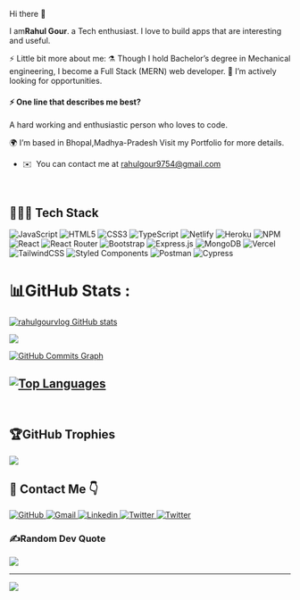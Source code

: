 
Hi there 👋

I am**Rahul Gour**. a Tech enthusiast. I love to build apps that are interesting and useful.

⚡ Little bit more about me:
⚗️ Though I hold Bachelor’s degree in Mechanical engineering, I become a Full Stack (MERN) web developer.
🌱 I’m actively looking for opportunities.

#### ⚡ One line that describes me best? 

A hard working and enthusiastic person who loves to code.

🌍 I’m based in Bhopal,Madhya-Pradesh
Visit my Portfolio for more details.
* ✉️  You can contact me at [rahulgour9754@gmail.com](mailto:rahulgour9754@gmail.com)

<br />



## 👨🏻‍💻 Tech Stack
![JavaScript](https://img.shields.io/badge/javascript-%23323330.svg?style=for-the-badge&logo=javascript&logoColor=%23F7DF1E) ![HTML5](https://img.shields.io/badge/html5-%23E34F26.svg?style=for-the-badge&logo=html5&logoColor=white) ![CSS3](https://img.shields.io/badge/css3-%231572B6.svg?style=for-the-badge&logo=css3&logoColor=white) ![TypeScript](https://img.shields.io/badge/typescript-%23007ACC.svg?style=for-the-badge&logo=typescript&logoColor=white) ![Netlify](https://img.shields.io/badge/netlify-%23000000.svg?style=for-the-badge&logo=netlify&logoColor=#00C7B7) ![Heroku](https://img.shields.io/badge/heroku-%23430098.svg?style=for-the-badge&logo=heroku&logoColor=white) ![NPM](https://img.shields.io/badge/NPM-%23000000.svg?style=for-the-badge&logo=npm&logoColor=white) ![React](https://img.shields.io/badge/react-%2320232a.svg?style=for-the-badge&logo=react&logoColor=%2361DAFB) ![React Router](https://img.shields.io/badge/React_Router-CA4245?style=for-the-badge&logo=react-router&logoColor=white) ![Bootstrap](https://img.shields.io/badge/bootstrap-%23563D7C.svg?style=for-the-badge&logo=bootstrap&logoColor=white) ![Express.js](https://img.shields.io/badge/express.js-%23404d59.svg?style=for-the-badge&logo=express&logoColor=%2361DAFB) ![MongoDB](https://img.shields.io/badge/MongoDB-%234ea94b.svg?style=for-the-badge&logo=mongodb&logoColor=white) ![Vercel](https://img.shields.io/badge/vercel-%23000000.svg?style=for-the-badge&logo=vercel&logoColor=white) ![TailwindCSS](https://img.shields.io/badge/tailwindcss-%2338B2AC.svg?style=for-the-badge&logo=tailwind-css&logoColor=white) ![Styled Components](https://img.shields.io/badge/styled--components-DB7093?style=for-the-badge&logo=styled-components&logoColor=white)
 ![Postman](https://img.shields.io/badge/Postman-FF6C37?style=for-the-badge&logo=postman&logoColor=white)
![Cypress](https://img.shields.io/badge/Cypress-23272c?style=for-the-badge&logo=Cypress&logoColor=white)




# 📊GitHub Stats :
<a href="https://github.com/rahulgourvlog"><img src="https://github-readme-stats.vercel.app/api?username=rahulgourvlog&show_icons=true&hide=&count_private=true&title_color=0891b2&text_color=ffffff&icon_color=0891b2&bg_color=000000&hide_border=true&show_icons=true" alt="rahulgourvlog GitHub stats" /></a>

<a href="https://github.com/rahulgourvlog"><img src="https://github-readme-streak-stats.herokuapp.com/?user=rahulgourvlog&stroke=ffffff&background=000000&ring=0891b2&fire=0891b2&currStreakNum=ffffff&currStreakLabel=0891b2&sideNums=ffffff&sideLabels=ffffff&dates=ffffff&hide_border=true" /></a>

<a href="https://github.com/rahulgourvlog">
  <img src="https://activity-graph.herokuapp.com/graph?username=rahulgourvlog&bg_color=0D1117&color=ffffff&line=1A237E&point=1E88E5&area=true&hide_border=true" alt="GitHub Commits Graph" /></a>

<a href="https://github.com/rahulgourvlog" align="left"><img src="https://github-readme-stats.vercel.app/api/top-langs/?username=rahulgourvlog&langs_count=10&title_color=0891b2&text_color=ffffff&icon_color=0891b2&bg_color=000000&hide_border=true&locale=en&custom_title=Top%20%Languages" alt="Top Languages" /></a>
---
<br />


## 🏆GitHub Trophies
![](https://github-profile-trophy.vercel.app/?username=rahulgourvlog&theme=radical&no-frame=true&no-bg=false&margin-w=4)

## 📩 Contact Me 👇

<a href="https://github.com/rahulgourvlog">
    <img src="https://img.shields.io/badge/GitHub-100000?style=for-the-badge&logo=github&logoColor=white" alt="GitHub"/>
</a>
<a href="mailto:rahulgour9754@gmail.com">
    <img src="https://img.shields.io/badge/Gmail-D14836?style=for-the-badge&logo=gmail&logoColor=white" alt="Gmail"/>
</a>
<a href="https://www.linkedin.com/in/rahul-gour-4200a91b5">
    <img src="https://img.shields.io/badge/LinkedIn-0077B5?style=for-the-badge&logo=linkedin&logoColor=white" alt="Linkedin"/>
</a>
<a href="https://twitter.com/rahul">
    <img src="https://img.shields.io/badge/Twitter-1DA1F2?style=for-the-badge&logo=twitter&logoColor=white" alt="Twitter"/>
</a>
<a href="https://stackoverflow.com/users/19257616/rahul-gour">
    <img src="https://img.shields.io/badge/-Stackoverflow-FE7A16?style=for-the-badge&logo=stack-overflow&logoColor=white" alt="Twitter"/>
</a>

### ✍️Random Dev Quote
![](https://quotes-github-readme.vercel.app/api?type=horizontal&theme=radical)

---
[![](https://visitcount.itsvg.in/api?id=rahulgourvlog&icon=0&color=0)](https://visitcount.itsvg.in)
